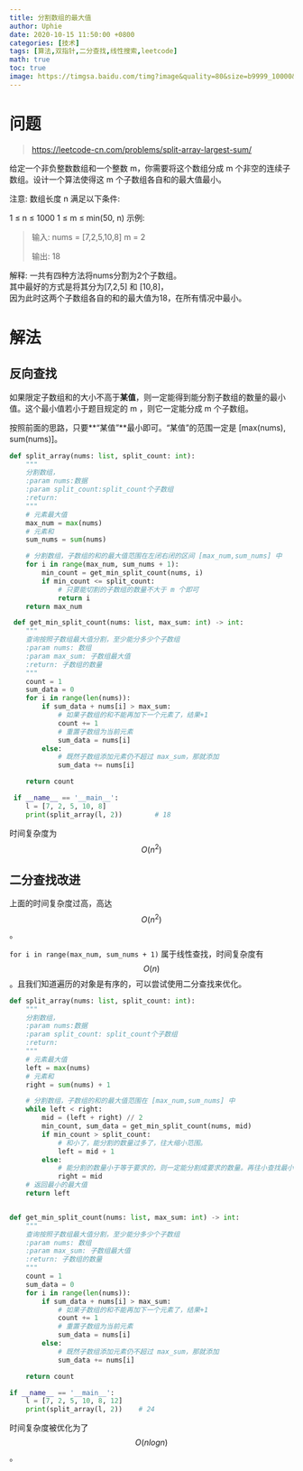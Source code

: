 ```yaml
---
title: 分割数组的最大值
author: Uphie
date: 2020-10-15 11:50:00 +0800
categories: [技术]
tags: [算法,双指针,二分查找,线性搜索,leetcode]
math: true
toc: true
image: https://timgsa.baidu.com/timg?image&quality=80&size=b9999_10000&sec=1602754876602&di=97a8d9f2f5893a8d53753866be1dda33&imgtype=0&src=http%3A%2F%2Fdingyue.nosdn.127.net%2F20uyiMkCHZeie1tvjHC4WxtQZBXxHdveHeM2eXOdmQR741544596430075compressflag.jpeg
---
```


# 问题

> https://leetcode-cn.com/problems/split-array-largest-sum/

给定一个非负整数数组和一个整数 m，你需要将这个数组分成 m 个非空的连续子数组。设计一个算法使得这 m 个子数组各自和的最大值最小。

注意:
数组长度 n 满足以下条件:

1 ≤ n ≤ 1000
1 ≤ m ≤ min(50, n)
示例:
> 输入:
> nums = [7,2,5,10,8]
> m = 2
>
> 输出:
> 18

解释:
一共有四种方法将nums分割为2个子数组。\
其中最好的方式是将其分为[7,2,5] 和 [10,8]，\
因为此时这两个子数组各自的和的最大值为18，在所有情况中最小。

# 解法

## 反向查找

如果限定子数组和的大小不高于**某值**，则一定能得到能分割子数组的数量的最小值。这个最小值若小于题目规定的 m ，则它一定能分成 m 个子数组。

按照前面的思路，只要**“某值”**最小即可。“某值”的范围一定是 [max(nums), sum(nums)]。

```python
def split_array(nums: list, split_count: int):
    """
    分割数组，
    :param nums:数据
    :param split_count:split_count个子数组
    :return:
    """
    # 元素最大值
    max_num = max(nums)
    # 元素和
    sum_nums = sum(nums)

    # 分割数组，子数组的和的最大值范围在左闭右闭的区间 [max_num,sum_nums] 中
    for i in range(max_num, sum_nums + 1):
        min_count = get_min_split_count(nums, i)
        if min_count <= split_count:
            # 只要能切割的子数组的数量不大于 m 个即可
            return i
    return max_num

 def get_min_split_count(nums: list, max_sum: int) -> int:
    """
    查询按照子数组最大值分割，至少能分多少个子数组
    :param nums: 数组
    :param max_sum: 子数组最大值
    :return: 子数组的数量
    """
    count = 1
    sum_data = 0
    for i in range(len(nums)):
        if sum_data + nums[i] > max_sum:
            # 如果子数组的和不能再加下一个元素了，结果+1
            count += 1
            # 重置子数组为当前元素
            sum_data = nums[i]
        else:
            # 既然子数组添加元素仍不超过 max_sum，那就添加
            sum_data += nums[i]

    return count

 if __name__ == '__main__':
    l = [7, 2, 5, 10, 8]
    print(split_array(l, 2))        # 18
```

时间复杂度为 $$O(n^2)$$

## 二分查找改进

上面的时间复杂度过高，高达 $$O(n^2)$$。

`for i in range(max_num, sum_nums + 1)` 属于线性查找，时间复杂度有 $$O(n)$$。且我们知道遍历的对象是有序的，可以尝试使用二分查找来优化。

```python
def split_array(nums: list, split_count: int):
    """
    分割数组，
    :param nums:数据
    :param split_count: split_count个子数组
    :return:
    """
    # 元素最大值
    left = max(nums)
    # 元素和
    right = sum(nums) + 1

    # 分割数组，子数组的和的最大值范围在 [max_num,sum_nums] 中
    while left < right:
        mid = (left + right) // 2
        min_count, sum_data = get_min_split_count(nums, mid)
        if min_count > split_count:
            # 和小了，能分割的数量过多了，往大缩小范围。
            left = mid + 1
        else:
            # 能分割的数量小于等于要求的，则一定能分割成要求的数量。再往小查找最小的子数组的和。往小缩小范围。
            right = mid
    # 返回最小的最大值
    return left


def get_min_split_count(nums: list, max_sum: int) -> int:
    """
    查询按照子数组最大值分割，至少能分多少个子数组
    :param nums: 数组
    :param max_sum: 子数组最大值
    :return: 子数组的数量
    """
    count = 1
    sum_data = 0
    for i in range(len(nums)):
        if sum_data + nums[i] > max_sum:
            # 如果子数组的和不能再加下一个元素了，结果+1
            count += 1
            # 重置子数组为当前元素
            sum_data = nums[i]
        else:
            # 既然子数组添加元素仍不超过 max_sum，那就添加
            sum_data += nums[i]

    return count

if __name__ == '__main__':
    l = [7, 2, 5, 10, 8, 12]
    print(split_array(l, 2))    # 24
```

时间复杂度被优化为了 $$O(nlogn)$$。
